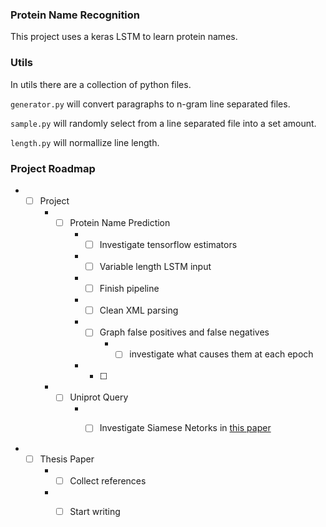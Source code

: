 ### Protein Name Recognition

This project uses a keras LSTM to learn protein names.


### Utils

In utils there are a collection of python files.

`generator.py` will convert paragraphs to n-gram line separated files.

`sample.py` will randomly select from a line separated file into a set amount.

`length.py` will normallize line length.

### Project Roadmap

* - [ ] Project
    * - [ ] Protein Name Prediction
        * - [ ] Investigate tensorflow estimators
        * - [ ] Variable length LSTM input
        * - [ ] Finish pipeline
        * - [ ] Clean XML parsing
        * - [ ] Graph false positives and false negatives
            * - [ ] investigate what causes them at each epoch
        * - [ ] 
    * - [ ] Uniprot Query
        * - [ ] Investigate Siamese Netorks in [this paper](https://www.microsoft.com/en-us/research/wp-content/uploads/2016/02/cikm2013_DSSM_fullversion.pdf)


* - [ ] Thesis Paper
    * - [ ] Collect references
    * - [ ] Start writing

